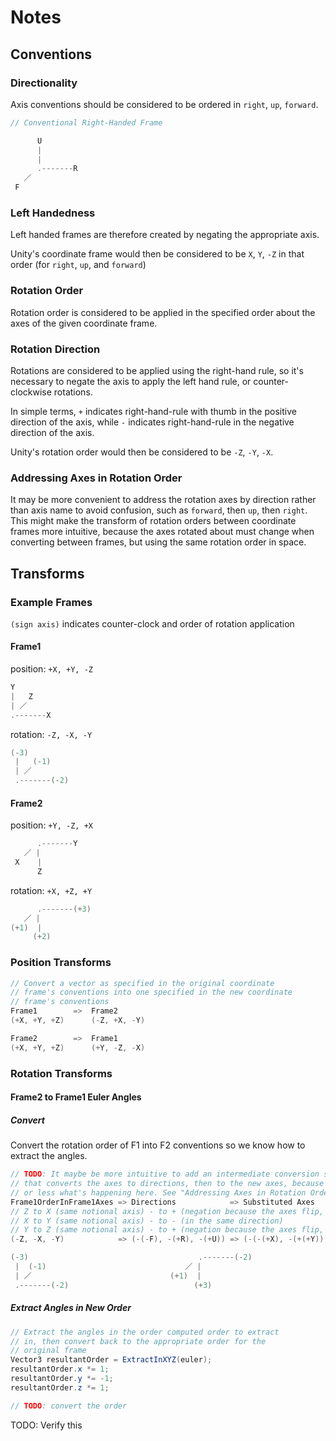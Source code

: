 # Notes

## Conventions

### Directionality
Axis conventions should be considered to be ordered in `right`, `up`, `forward`.

```cs
// Conventional Right-Handed Frame

      U
      |
      |
      .-------R
   ／ 
 F       
```

### Left Handedness
Left handed frames are therefore created by negating the appropriate axis.

Unity's coordinate frame would then be considered to be `X`, `Y`, `-Z` in that order (for `right`, `up`, and `forward`)

### Rotation Order
Rotation order is considered to be applied in the specified order about the axes of the given coordinate frame.

### Rotation Direction
Rotations are considered to be applied using the right-hand rule, so it's necessary to negate the axis to apply the left hand rule, or counter-clockwise rotations.

In simple terms, `+` indicates right-hand-rule with thumb in the positive direction of the axis, while `-` indicates right-hand-rule in the negative direction of the axis.

Unity's rotation order would then be considered to be `-Z`, `-Y`, `-X`.

### Addressing Axes in Rotation Order
It may be more convenient to address the rotation axes by direction rather than axis name to avoid confusion, such as `forward`, then `up`, then `right`. This might make the transform of rotation orders between coordinate frames more intuitive, because the axes rotated about must change when converting between frames, but using the same rotation order in space.

## Transforms
### Example Frames
`(sign axis)` indicates counter-clock and order of rotation application 

#### Frame1
position: `+X, +Y, -Z`
```cs
Y 
|   Z
| ／
.-------X
```

rotation: `-Z, -X, -Y`
```cs
(-3)
 |   (-1)
 | ／
 .-------(-2)
```

#### Frame2
position: `+Y, -Z, +X`
```cs
      .-------Y
   ／ |
 X    |
      Z
```

rotation: `+X, +Z, +Y`
```cs
      .-------(+3)
   ／ |
(+1)  |
     (+2)
```

### Position Transforms
```cs
// Convert a vector as specified in the original coordinate
// frame's conventions into one specified in the new coordinate
// frame's conventions
Frame1        =>  Frame2
(+X, +Y, +Z)      (-Z, +X, -Y)

Frame2        =>  Frame1
(+X, +Y, +Z)      (+Y, -Z, -X)
```

### Rotation Transforms
#### Frame2 to Frame1 Euler Angles
##### Convert
Convert the rotation order of F1 into F2 conventions so we know how to extract the angles.
```cs
// TODO: It maybe be more intuitive to add an intermediate conversion step here
// that converts the axes to directions, then to the new axes, because that's more
// or less what's happening here. See "Addressing Axes in Rotation Order" above.
Frame1OrderInFrame1Axes => Directions            => Substituted Axes                => Frame1OrderInFrame2Axes
// Z to X (same notional axis) - to + (negation because the axes flip, accomodating the counter-clock rotation)
// X to Y (same notional axis) - to - (in the same direction)
// Y to Z (same notional axis) - to + (negation because the axes flip, accomodating the counter-clock rotation)
(-Z, -X, -Y)            => (-(-F), -(+R), -(+U)) => (-(-(+X), -(+(+Y))), -(+(-Z)))) => (+X, -Y, +Z)

(-3)                                      .-------(-2)
 |  (-1)                               ／ |
 | ／                               (+1)  |
 .-------(-2)                            (+3)
```

##### Extract Angles in New Order
```cs
// Extract the angles in the order computed order to extract
// in, then convert back to the appropriate order for the
// original frame
Vector3 resultantOrder = ExtractInXYZ(euler);
resultantOrder.x *= 1;
resultantOrder.y *= -1;
resultantOrder.z *= 1;

// TODO: convert the order

```
TODO: Verify this
